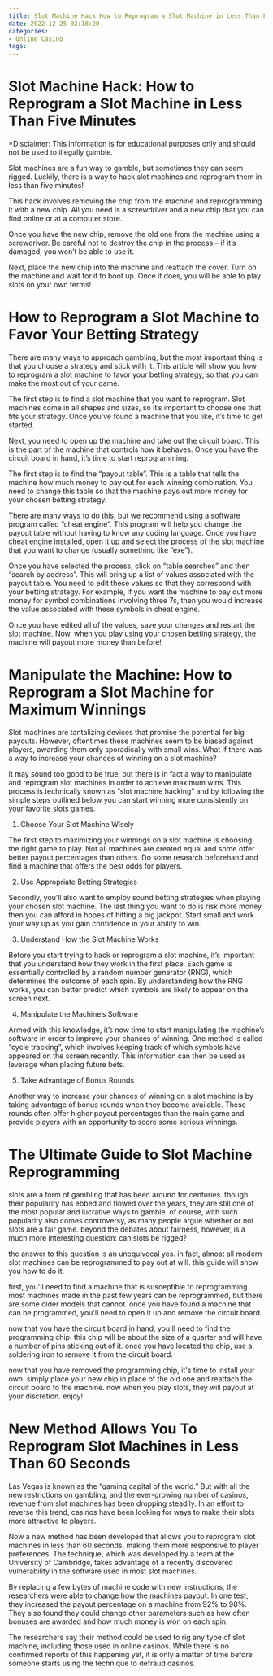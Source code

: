 ```yaml
---
title: Slot Machine Hack How to Reprogram a Slot Machine in Less Than Five Minutes
date: 2022-12-25 02:18:20
categories:
- Online Casino
tags:
---
```



#  Slot Machine Hack: How to Reprogram a Slot Machine in Less Than Five Minutes

*Disclaimer: This information is for educational purposes only and should not be used to illegally gamble.

Slot machines are a fun way to gamble, but sometimes they can seem rigged. Luckily, there is a way to hack slot machines and reprogram them in less than five minutes!

This hack involves removing the chip from the machine and reprogramming it with a new chip. All you need is a screwdriver and a new chip that you can find online or at a computer store.

Once you have the new chip, remove the old one from the machine using a screwdriver. Be careful not to destroy the chip in the process – if it’s damaged, you won’t be able to use it.

Next, place the new chip into the machine and reattach the cover. Turn on the machine and wait for it to boot up. Once it does, you will be able to play slots on your own terms!

#  How to Reprogram a Slot Machine to Favor Your Betting Strategy

There are many ways to approach gambling, but the most important thing is that you choose a strategy and stick with it. This article will show you how to reprogram a slot machine to favor your betting strategy, so that you can make the most out of your game.

The first step is to find a slot machine that you want to reprogram. Slot machines come in all shapes and sizes, so it’s important to choose one that fits your strategy. Once you’ve found a machine that you like, it’s time to get started.

Next, you need to open up the machine and take out the circuit board. This is the part of the machine that controls how it behaves. Once you have the circuit board in hand, it’s time to start reprogramming.

The first step is to find the “payout table”. This is a table that tells the machine how much money to pay out for each winning combination. You need to change this table so that the machine pays out more money for your chosen betting strategy.

There are many ways to do this, but we recommend using a software program called “cheat engine”. This program will help you change the payout table without having to know any coding language. Once you have cheat engine installed, open it up and select the process of the slot machine that you want to change (usually something like “exe”).

Once you have selected the process, click on “table searches” and then “search by address”. This will bring up a list of values associated with the payout table. You need to edit these values so that they correspond with your betting strategy. For example, if you want the machine to pay out more money for symbol combinations involving three 7s, then you would increase the value associated with these symbols in cheat engine.

Once you have edited all of the values, save your changes and restart the slot machine. Now, when you play using your chosen betting strategy, the machine will payout more money than before!

#  Manipulate the Machine: How to Reprogram a Slot Machine for Maximum Winnings

Slot machines are tantalizing devices that promise the potential for big payouts. However, oftentimes these machines seem to be biased against players, awarding them only sporadically with small wins. What if there was a way to increase your chances of winning on a slot machine?

It may sound too good to be true, but there is in fact a way to manipulate and reprogram slot machines in order to achieve maximum wins. This process is technically known as “slot machine hacking” and by following the simple steps outlined below you can start winning more consistently on your favorite slots games.

1) Choose Your Slot Machine Wisely

The first step to maximizing your winnings on a slot machine is choosing the right game to play. Not all machines are created equal and some offer better payout percentages than others. Do some research beforehand and find a machine that offers the best odds for players.

2) Use Appropriate Betting Strategies

Secondly, you’ll also want to employ sound betting strategies when playing your chosen slot machine. The last thing you want to do is risk more money then you can afford in hopes of hitting a big jackpot. Start small and work your way up as you gain confidence in your ability to win.

3) Understand How the Slot Machine Works

Before you start trying to hack or reprogram a slot machine, it’s important that you understand how they work in the first place. Each game is essentially controlled by a random number generator (RNG), which determines the outcome of each spin. By understanding how the RNG works, you can better predict which symbols are likely to appear on the screen next.

4) Manipulate the Machine’s Software

 Armed with this knowledge, it’s now time to start manipulating the machine’s software in order to improve your chances of winning. One method is called “cycle tracking”, which involves keeping track of which symbols have appeared on the screen recently. This information can then be used as leverage when placing future bets.

5) Take Advantage of Bonus Rounds

Another way to increase your chances of winning on a slot machine is by taking advantage of bonus rounds when they become available. These rounds often offer higher payout percentages than the main game and provide players with an opportunity to score some serious winnings.

#  The Ultimate Guide to Slot Machine Reprogramming 

 slots are a form of gambling that has been around for centuries. though their popularity has ebbed and flowed over the years, they are still one of the most popular and lucrative ways to gamble. of course, with such popularity also comes controversy, as many people argue whether or not slots are a fair game. beyond the debates about fairness, however, is a much more interesting question: can slots be rigged?

the answer to this question is an unequivocal yes. in fact, almost all modern slot machines can be reprogrammed to pay out at will. this guide will show you how to do it.

first, you'll need to find a machine that is susceptible to reprogramming. most machines made in the past few years can be reprogrammed, but there are some older models that cannot. once you have found a machine that can be programmed, you'll need to open it up and remove the circuit board.

now that you have the circuit board in hand, you'll need to find the programming chip. this chip will be about the size of a quarter and will have a number of pins sticking out of it. once you have located the chip, use a soldering iron to remove it from the circuit board.

now that you have removed the programming chip, it's time to install your own. simply place your new chip in place of the old one and reattach the circuit board to the machine. now when you play slots, they will payout at your discretion. enjoy!

#  New Method Allows You To Reprogram Slot Machines in Less Than 60 Seconds

Las Vegas is known as the “gaming capital of the world.” But with all the new restrictions on gambling, and the ever-growing number of casinos, revenue from slot machines has been dropping steadily. In an effort to reverse this trend, casinos have been looking for ways to make their slots more attractive to players.

Now a new method has been developed that allows you to reprogram slot machines in less than 60 seconds, making them more responsive to player preferences. The technique, which was developed by a team at the University of Cambridge, takes advantage of a recently discovered vulnerability in the software used in most slot machines.

By replacing a few bytes of machine code with new instructions, the researchers were able to change how the machines payout. In one test, they increased the payout percentage on a machine from 92% to 98%. They also found they could change other parameters such as how often bonuses are awarded and how much money is won on each spin.

The researchers say their method could be used to rig any type of slot machine, including those used in online casinos. While there is no confirmed reports of this happening yet, it is only a matter of time before someone starts using the technique to defraud casinos.